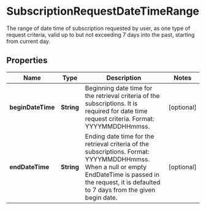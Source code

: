 

# SubscriptionRequestDateTimeRange

The range of date time of subscription requested by user, as one type of request criteria, valid up to but not exceeding 7 days into the past, starting from current day.

## Properties

| Name | Type | Description | Notes |
|------------ | ------------- | ------------- | -------------|
|**beginDateTime** | **String** | Beginning date time for the retrieval criteria of the subscriptions. It is required for date time request criteria. Format: YYYYMMDDHHmmss. |  [optional] |
|**endDateTime** | **String** | Ending date time for the retrieval criteria of the subscriptions. Format: YYYYMMDDHHmmss.  When a null or empty EndDateTime is passed in the request, it is defaulted to 7 days from the given begin date. |  [optional] |



